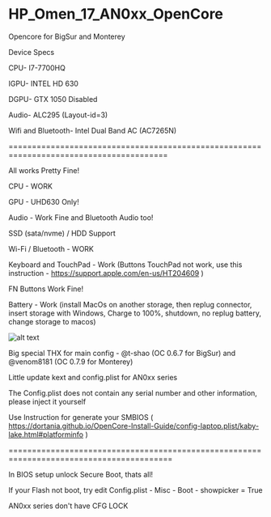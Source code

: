 # HP_Omen_17_AN0xx_OpenCore
Opencore for BigSur and Monterey

Device Specs

CPU- I7-7700HQ

IGPU- INTEL HD 630

DGPU- GTX 1050 Disabled

Audio- ALC295 (Layout-id=3)

Wifi and Bluetooth- Intel Dual Band AC (AC7265N)

========================================================================================

All works Pretty Fine!

CPU - WORK

GPU - UHD630 Only!

Audio - Work Fine and Bluetooth Audio too!

SSD (sata/nvme) / HDD Support

Wi-Fi / Bluetooth - WORK

Keyboard and TouchPad - Work (Buttons TouchPad not work, use this instruction - https://support.apple.com/en-us/HT204609 )

FN Buttons Work Fine!

Battery - Work (install MacOs on another storage, then replug connector, insert storage with Windows, Charge to 100%, shutdown, no replug battery, change storage to macos)


![alt text](https://lh3.googleusercontent.com/pw/AM-JKLUpJ7CadN9iLqcNbbNeuuGE4_cle8AjEF6uGR0nYdQnePywEJMDkz4eMIQMEdi6aLDl6llc8Jg5nb7jT2dAMVrNFhuMihf3xnHmZUk016aHbKFnmaMrBa7rCl2qW6qVN01SPn7ZLxK6FMxa1kpwe-h1UA=w1508-h1132-no?authuser=0)


Big special THX for main config - @t-shao (OC 0.6.7 for BigSur) and @venom8181 (OC 0.7.9 for Monterey) 

Little update kext and config.plist for AN0xx series

The Config.plist does not contain any serial number and other information, please inject it yourself

Use Instruction for generate your SMBIOS ( https://dortania.github.io/OpenCore-Install-Guide/config-laptop.plist/kaby-lake.html#platforminfo )

=========================================================================================

In BIOS setup unlock Secure Boot, thats all!

If your Flash not boot, try edit Config.plist - Misc - Boot - showpicker = True

AN0xx series don't have CFG LOCK
